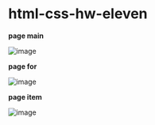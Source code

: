 # html-css-hw-eleven

**page main**  

![image](https://github.com/ScherbakovM/html-css-hw-eleven/assets/109952823/037d12ee-90f6-464f-8fef-9b9d9797bc12)

**page for**   

![image](https://github.com/ScherbakovM/html-css-hw-eleven/assets/109952823/eb3f4d26-dcdd-4c4c-a8f0-10f09e99e841)


**page item**


![image](https://github.com/ScherbakovM/html-css-hw-eleven/assets/109952823/50ed6ed4-b436-409e-a9b9-d2250b8f9806)
